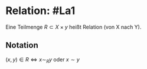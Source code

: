 # Relation: #La1
Eine Teilmenge $R\subset X\times y$ heißt Relation (von X nach Y).
## Notation
$(x,y)\in R\iff x\sim_R y$ oder $x\sim y$